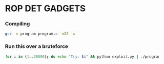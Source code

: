 # ROP DET GADGETS

### Compiling

```bash
gcc -o program program.c -m32 -w
```

### Run this over a bruteforce

```bash
for i in {1..20000}; do echo "Try: $i" && python exploit.py | ./program && break; echo 'Failed'; sleep .0001; done
```
